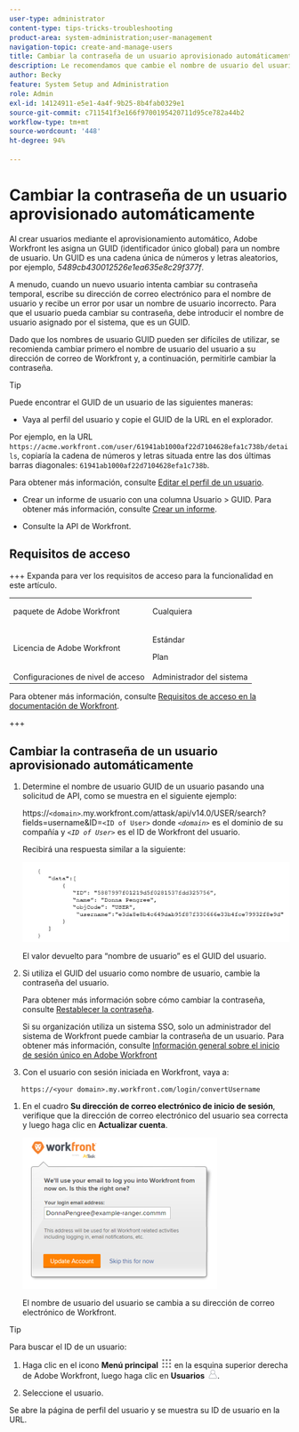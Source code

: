 ```yaml
---
user-type: administrator
content-type: tips-tricks-troubleshooting
product-area: system-administration;user-management
navigation-topic: create-and-manage-users
title: Cambiar la contraseña de un usuario aprovisionado automáticamente
description: Le recomendamos que cambie el nombre de usuario del usuario nuevo a su dirección de correo de Workfront y que, a continuación, le permita cambiar la contraseña.
author: Becky
feature: System Setup and Administration
role: Admin
exl-id: 14124911-e5e1-4a4f-9b25-8b4fab0329e1
source-git-commit: c711541f3e166f9700195420711d95ce782a44b2
workflow-type: tm+mt
source-wordcount: '448'
ht-degree: 94%

---
```


# Cambiar la contraseña de un usuario aprovisionado automáticamente

Al crear usuarios mediante el aprovisionamiento automático, Adobe Workfront les asigna un GUID (identificador único global) para un nombre de usuario. Un GUID es una cadena única de números y letras aleatorios, por ejemplo, *5489cb430012526e1ea635e8c29f377f*.

A menudo, cuando un nuevo usuario intenta cambiar su contraseña temporal, escribe su dirección de correo electrónico para el nombre de usuario y recibe un error por usar un nombre de usuario incorrecto. Para que el usuario pueda cambiar su contraseña, debe introducir el nombre de usuario asignado por el sistema, que es un GUID.

Dado que los nombres de usuario GUID pueden ser difíciles de utilizar, se recomienda cambiar primero el nombre de usuario del usuario a su dirección de correo de Workfront y, a continuación, permitirle cambiar la contraseña.

>[!TIP]
>
>Puede encontrar el GUID de un usuario de las siguientes maneras:
>
>* Vaya al perfil del usuario y copie el GUID de la URL en el explorador.
>
>  Por ejemplo, en la URL `https://acme.workfront.com/user/61941ab1000af22d7104628efa1c738b/details`, copiaría la cadena de números y letras situada entre las dos últimas barras diagonales: `61941ab1000af22d7104628efa1c738b`.
>
>  Para obtener más información, consulte [Editar el perfil de un usuario](../../../administration-and-setup/add-users/create-and-manage-users/edit-a-users-profile.md).
>
>* Crear un informe de usuario con una columna Usuario > GUID. Para obtener más información, consulte [Crear un informe](../../../reports-and-dashboards/reports/creating-and-managing-reports/create-report.md).
>
>* Consulte la API de Workfront.
>

## Requisitos de acceso

+++ Expanda para ver los requisitos de acceso para la funcionalidad en este artículo.

<table style="table-layout:auto"> 
 <col> 
 <col> 
 <tbody> 
  <tr> 
   <td>paquete de Adobe Workfront</td> 
   <td><p>Cualquiera</p></td> 
  </tr> 
  <tr> 
   <td>Licencia de Adobe Workfront</td> 
   <td><p>Estándar</p>
       <p>Plan</p></td>
  </tr> 
  <tr> 
   <td>Configuraciones de nivel de acceso</td> 
   <td>Administrador del sistema</td> 
  </tr> 
 </tbody> 
</table>

Para obtener más información, consulte [Requisitos de acceso en la documentación de Workfront](/help/quicksilver/administration-and-setup/add-users/access-levels-and-object-permissions/access-level-requirements-in-documentation.md).

+++

## Cambiar la contraseña de un usuario aprovisionado automáticamente

1. Determine el nombre de usuario GUID de un usuario pasando una solicitud de API, como se muestra en el siguiente ejemplo:

   https://`<domain>`.my.workfront.com/attask/api/v14.0/USER/search?fields=username&amp;ID=`<ID of User>` donde *`<domain>`* es el dominio de su compañía y *`<ID of User>`* es el ID de Workfront del usuario.

   Recibirá una respuesta similar a la siguiente:

   ![Obtener GUID](assets/get-guid.png)

   El valor devuelto para “nombre de usuario” es el GUID del usuario.

1. Si utiliza el GUID del usuario como nombre de usuario, cambie la contraseña del usuario.

   Para obtener más información sobre cómo cambiar la contraseña, consulte [Restablecer la contraseña](../../../workfront-basics/manage-your-account-and-profile/managing-your-workfront-account/reset-your-password.md).

   Si su organización utiliza un sistema SSO, solo un administrador del sistema de Workfront puede cambiar la contraseña de un usuario. Para obtener más información, consulte [Información general sobre el inicio de sesión único en Adobe Workfront](../../../administration-and-setup/add-users/single-sign-on/sso-in-workfront.md)

1. Con el usuario con sesión iniciada en Workfront, vaya a:

```
   https://<your domain>.my.workfront.com/login/convertUsername
```

1. En el cuadro **Su dirección de correo electrónico de inicio de sesión**, verifique que la dirección de correo electrónico del usuario sea correcta y luego haga clic en **Actualizar cuenta**.

   ![Username](assets/guidusername-350x272.png)

   El nombre de usuario del usuario se cambia a su dirección de correo electrónico de Workfront.

>[!TIP]
>
>Para buscar el ID de un usuario:
>
>1. Haga clic en el icono **Menú principal** ![Icono del menú principal](assets/main-menu-icon.png) en la esquina superior derecha de Adobe Workfront, luego haga clic en **Usuarios** ![Icono de usuarios](assets/users-icon-in-main-menu.png).
>
>1. Seleccione el usuario.
>
>   Se abre la página de perfil del usuario y se muestra su ID de usuario en la URL.
>
